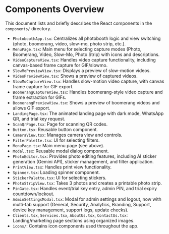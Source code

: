 # Components Overview

This document lists and briefly describes the React components in the `components/` directory.

- `PhotoboothApp.tsx`: Centralizes all photobooth logic and view switching (photo, boomerang, video, slow-mo, photo strip, etc.).
- `MenuPage.tsx`: Main menu for selecting capture modes (Photo, Boomerang, Video, Slow-Mo, Photo Strip) with icons and descriptions.
- `VideoCaptureView.tsx`: Handles video capture functionality, including canvas-based frame capture for GIF/slowmo.
- `SlowMoPreviewView.tsx`: Displays a preview of slow-motion videos.
- `VideoPreviewView.tsx`: Shows a preview of captured videos.
- `SlowMoCaptureView.tsx`: Handles slow-motion video capture, with canvas frame capture for GIF export.
- `BoomerangCaptureView.tsx`: Handles boomerang-style video capture and frame extraction for GIFs.
- `BoomerangPreviewView.tsx`: Shows a preview of boomerang videos and allows GIF export.
- `LandingPage.tsx`: The animated landing page with dark mode, WhatsApp QR, and trial key request.
- `ScanQrPage.tsx`: Page for scanning QR codes.
- `Button.tsx`: Reusable button component.
- `CameraView.tsx`: Manages camera view and controls.
- `FilterPalette.tsx`: UI for selecting filters.
- `MenuPage.tsx`: Main menu page (see above).
- `Modal.tsx`: Reusable modal dialog component.
- `PhotoEditor.tsx`: Provides photo editing features, including AI sticker generation (Gemini API), sticker management, and filter application.
- `PrintView.tsx`: Handles print view functionality.
- `Spinner.tsx`: Loading spinner component.
- `StickerPalette.tsx`: UI for selecting stickers.
- `PhotoStripView.tsx`: Takes 3 photos and creates a printable photo strip.
- `PinGate.tsx`: Handles event/trial key entry, admin PIN, and trial expiry countdown/lockout.
- `AdminSettingsModal.tsx`: Modal for admin settings and logout, now with multi-tab support (General, Security, Analytics, Branding, Support, device key management, support logs, update checks).
- `Clients.tsx`, `Services.tsx`, `AboutUs.tsx`, `ContactUs.tsx`: Landing/marketing page sections using organized images.
- `icons/`: Contains icon components used throughout the app. 